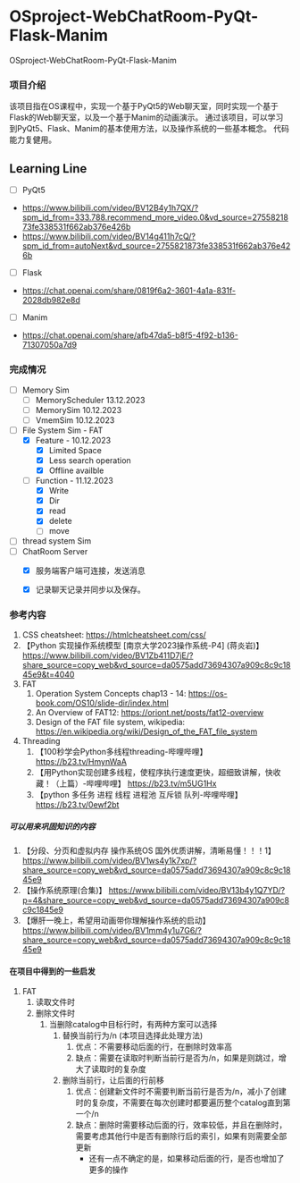 # OSproject-WebChatRoom-PyQt-Flask-Manim
 OSproject-WebChatRoom-PyQt-Flask-Manim

### 项目介绍
该项目指在OS课程中，实现一个基于PyQt5的Web聊天室，同时实现一个基于Flask的Web聊天室，以及一个基于Manim的动画演示。
通过该项目，可以学习到PyQt5、Flask、Manim的基本使用方法，以及操作系统的一些基本概念。
代码能力复健用。


## Learning Line
- [ ] PyQt5
- https://www.bilibili.com/video/BV12B4y1h7QX/?spm_id_from=333.788.recommend_more_video.0&vd_source=2755821873fe338531f662ab376e426b
- https://www.bilibili.com/video/BV14g411h7cQ/?spm_id_from=autoNext&vd_source=2755821873fe338531f662ab376e426b
- [ ] Flask
- https://chat.openai.com/share/0819f6a2-3601-4a1a-831f-2028db982e8d
- [ ] Manim
- https://chat.openai.com/share/afb47da5-b8f5-4f92-b136-71307050a7d9



### 完成情况
- [ ] Memory Sim
  - [ ] MemoryScheduler 13.12.2023
  - [ ] MemorySim 10.12.2023
  - [ ] VmemSim   10.12.2023
- [ ] File System Sim - FAT
  - [x] Feature - 10.12.2023
    - [x] Limited Space 
    - [x] Less search operation
    - [x] Offline availble
  - [ ] Function - 11.12.2023
    - [x] Write
    - [x] Dir
    - [x] read
    - [x] delete
    - [ ] move
- [ ] thread system Sim
- [ ] ChatRoom Server
  - [X] 服务端客户端可连接，发送消息
  - [X] 记录聊天记录并同步以及保存。




### 参考内容


1. CSS cheatsheet: https://htmlcheatsheet.com/css/
2. 【Python 实现操作系统模型 [南京大学2023操作系统-P4] (蒋炎岩)】  https://www.bilibili.com/video/BV1Zb411D7jE/?share_source=copy_web&vd_source=da0575add73694307a909c8c9c1845e9&t=4040
3. FAT
    1. Operation System Concepts chap13 - 14: https://os-book.com/OS10/slide-dir/index.html
    2. An Overview of FAT12: https://oriont.net/posts/fat12-overview
    3. Design of the FAT file system, wikipedia: https://en.wikipedia.org/wiki/Design_of_the_FAT_file_system
4. Threading
   1. 【100秒学会Python多线程threading-哔哩哔哩】 https://b23.tv/HmynWaA
   2. 【用Python实现创建多线程，使程序执行速度更快，超细致讲解，快收藏！（上篇）-哔哩哔哩】 https://b23.tv/m5UG1Hx
   3. 【python 多任务 进程 线程 进程池 互斥锁 队列-哔哩哔哩】 https://b23.tv/0ewf2bt

##### 可以用来巩固知识的内容

1. 【分段、分页和虚拟内存 操作系统OS 国外优质讲解，清晰易懂！！！1】 https://www.bilibili.com/video/BV1ws4y1k7xp/?share_source=copy_web&vd_source=da0575add73694307a909c8c9c1845e9
2. 【操作系统原理(合集)】 https://www.bilibili.com/video/BV13b4y1Q7YD/?p=4&share_source=copy_web&vd_source=da0575add73694307a909c8c9c1845e9
3. 【爆肝一晚上，希望用动画带你理解操作系统的启动】 https://www.bilibili.com/video/BV1mm4y1u7G6/?share_source=copy_web&vd_source=da0575add73694307a909c8c9c1845e9



#### 在项目中得到的一些启发
1. FAT
   1. 读取文件时
   2. 删除文件时
       1. 当删除catalog中目标行时，有两种方案可以选择
           1. 替换当前行为/n (本项目选择此处理方法)
              1. 优点：不需要移动后面的行，在删除时效率高
              2. 缺点：需要在读取时判断当前行是否为/n，如果是则跳过，增大了读取时的复杂度
           2. 删除当前行，让后面的行前移
              1. 优点：创建新文件时不需要判断当前行是否为/n，减小了创建时的复杂度，不需要在每次创建时都要遍历整个catalog直到第一个/n
              2. 缺点：删除时需要移动后面的行，效率较低，并且在删除时，需要考虑其他行中是否有删除行后的索引，如果有则需要全部更新
                 - 还有一点不确定的是，如果移动后面的行，是否也增加了更多的操作